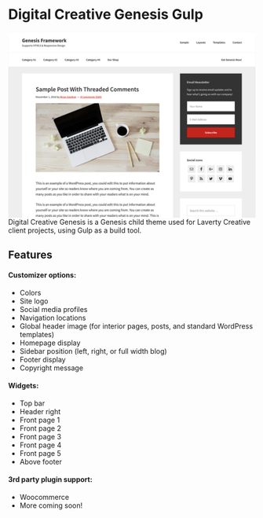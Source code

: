 Digital Creative Genesis Gulp
=======================

<img alt="Digital Creative Genesis" src="screenshot.png" style="float: right; margin-left: 10px;">

Digital Creative Genesis is a Genesis child theme used for Laverty Creative client projects, using Gulp as a build tool.
<br>


## Features

#### Customizer options:
* Colors
* Site logo
* Social media profiles
* Navigation locations
* Global header image (for interior pages, posts, and standard WordPress templates)
* Homepage display
* Sidebar position (left, right, or full width blog)
* Footer display
* Copyright message

#### Widgets:
* Top bar
* Header right
* Front page 1
* Front page 2
* Front page 3
* Front page 4
* Front page 5
* Above footer

#### 3rd party plugin support:
* Woocommerce
* More coming soon!